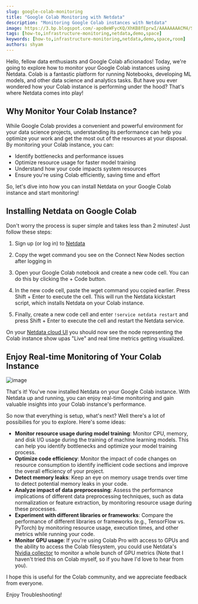 ```yaml
---
slug: google-colab-monitoring
title: "Google Colab Monitoring with Netdata"
description: "Monitoring Google Colab instances with Netdata"
image: https://3.bp.blogspot.com/-apoBeWFycKQ/XhKB8fEprwI/AAAAAAAACM4/Sl76yzNSNYwlShIBrheDAum8L9qRtWNdgCLcBGAsYHQ/s1600/colab.png
tags: [how-to,infrastructure-monitoring,netdata,demo,space]
keywords: [how-to,infrastructure-monitoring,netdata,demo,space,room]
authors: shyam
---
```


Hello, fellow data enthusiasts and Google Colab aficionados! Today, we're going to explore how to monitor your Google Colab instances using Netdata. Colab is a fantastic platform for running Notebooks, developing ML models, and other data science and analytics tasks. But have you ever wondered how your Colab instance is performing under the hood? That's where Netdata comes into play!

<!--truncate-->

## Why Monitor Your Colab Instance?

While Google Colab provides a convenient and powerful environment for your data science projects, understanding its performance can help you optimize your work and get the most out of the resources at your disposal. By monitoring your Colab instance, you can:
- Identify bottlenecks and performance issues
- Optimize resource usage for faster model training
- Understand how your code impacts system resources
- Ensure you're using Colab efficiently, saving time and effort

So, let's dive into how you can install Netdata on your Google Colab instance and start monitoring!

## Installing Netdata on Google Colab

Don't worry the process is super simple and takes less than 2 minutes! Just follow these steps:

1. Sign up (or log in) to [Netdata](https://app.netdata.cloud/) 

2. Copy the wget command you see on the Connect New Nodes section after logging in

3. Open your Google Colab notebook and create a new code cell. You can do this by clicking the + Code button.

4. In the new code cell, paste the wget command you copied earlier. Press Shift + Enter to execute the cell. This will run the Netdata kickstart script, which installs Netdata on your Colab instance. 

5. Finally, create a new code cell and enter `!service netdata restart` and press Shift + Enter to execute the cell and restart the Netdata service. 

On your [Netdata cloud UI](https://app.netdata.cloud/) you should now see the node representing the Colab instance show upas "Live" and real time metrics getting visualized.

## Enjoy Real-time Monitoring of Your Colab Instance

![image](https://user-images.githubusercontent.com/24860547/227520393-965acb01-555e-4d94-bb0e-b3b3d31cb325.png)

That's it! You've now installed Netdata on your Google Colab instance. With Netdata up and running, you can enjoy real-time monitoring and gain valuable insights into your Colab instance's performance. 

So now that everything is setup, what's next? Well there's a lot of possibilies for you to explore. Here's some ideas: 

- **Monitor resource usage during model training**: Monitor CPU, memory, and disk I/O usage during the training of machine learning models. This can help you identify bottlenecks and optimize your model training process.
- **Optimize code efficiency**: Monitor the impact of code changes on resource consumption to identify inefficient code sections and improve the overall efficiency of your project.
- **Detect memory leaks**: Keep an eye on memory usage trends over time to detect potential memory leaks in your code.
- **Analyze impact of data preprocessing**: Assess the performance implications of different data preprocessing techniques, such as data normalization or feature extraction, by monitoring resource usage during these processes.
- **Experiment with different libraries or frameworks**: Compare the performance of different libraries or frameworks (e.g., TensorFlow vs. PyTorch) by monitoring resource usage, execution times, and other metrics while running your code.
- **Monitor GPU usage**: If you're using Colab Pro with access to GPUs and the ability to access the Colab filesystem, you could use Netdata's [Nvidia collector](https://learn.netdata.cloud/docs/data-collection/monitor-anything/Hardware/NVIDIA) to monitor a whole bunch of GPU metrics (Note that I haven't tried this on Colab myself, so if you have I'd love to hear from you).

I hope this is useful for the Colab community, and we appreciate feedback from everyone.

Enjoy Troubleshooting!
